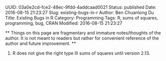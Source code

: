 UUID: 03a0e2cd-fce2-48ec-9fdd-4addcaad0021
Status: published
Date: 2016-08-15 21:23:27
Slug: existing-bugs-in-r
Author: Ben Chuanlong Du
Title: Existing Bugs in R
Category: Programming
Tags: R, sums of squares, programming, bug, CRAN
Modified: 2016-08-15 21:23:27

**
Things on this page are fragmentary and immature notes/thoughts of the author. 
It is not meant to readers but rather for convenient reference of the author and future improvement.
**
 

1. R does not give the right type III sums of squares until version 2.13.
